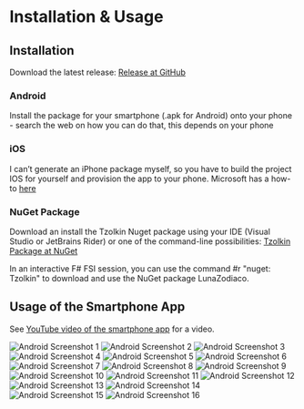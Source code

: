 # Installation & Usage

## Installation

Download the latest release: [Release at GitHub](https://github.com/Release-Candidate/Tzolkin/releases/latest)

### Android

Install the package for your smartphone (.apk for Android) onto your phone - search the web on how you can do that, this depends on your phone

### iOS

I can’t generate an iPhone package myself, so you have to build the project IOS for yourself and provision the app to your phone. Microsoft has a how-to [here](https://docs.microsoft.com/en-us/xamarin/ios/get-started/installation/device-provisioning/free-provisioning?tabs=macos)

### NuGet Package

Download an install the Tzolkin Nuget package using your IDE (Visual Studio or JetBrains Rider) or one of the command-line possibilities: [Tzolkin Package at NuGet](https://www.nuget.org/packages/Tzolkin/)

In an interactive F# FSI session, you can use the command #r "nuget: Tzolkin" to download and use the NuGet package LunaZodiaco.

## Usage of the Smartphone App

See [YouTube video of the smartphone app](https://www.youtube.com/watch?v=os32KCEqGCk) for a video.

![Android Screenshot 1](./images/Screenshot_1619523461.jpg)
![Android Screenshot 2](./images/Screenshot_1619523478.jpg)
![Android Screenshot 3](./images/Screenshot_1619523484.jpg)
![Android Screenshot 4](./images/Screenshot_1619523505.jpg)
![Android Screenshot 5](./images/Screenshot_1619523510.jpg)
![Android Screenshot 6](./images/Screenshot_1619523514.jpg)
![Android Screenshot 7](./images/Screenshot_1619523518.jpg)
![Android Screenshot 8](./images/Screenshot_1619523521.jpg)
![Android Screenshot 9](./images/Screenshot_1619523528.jpg)
![Android Screenshot 10](./images/Screenshot_1619523542.jpg)
![Android Screenshot 11](./images/Screenshot_1619523546.jpg)
![Android Screenshot 12](./images/Screenshot_1619523551.jpg)
![Android Screenshot 13](./images/Screenshot_1619523580.jpg)
![Android Screenshot 14](./images/Screenshot_1619523588.jpg)
![Android Screenshot 15](./images/Screenshot_1619523637.jpg)
![Android Screenshot 16](./images/Screenshot_1619523644.jpg)
